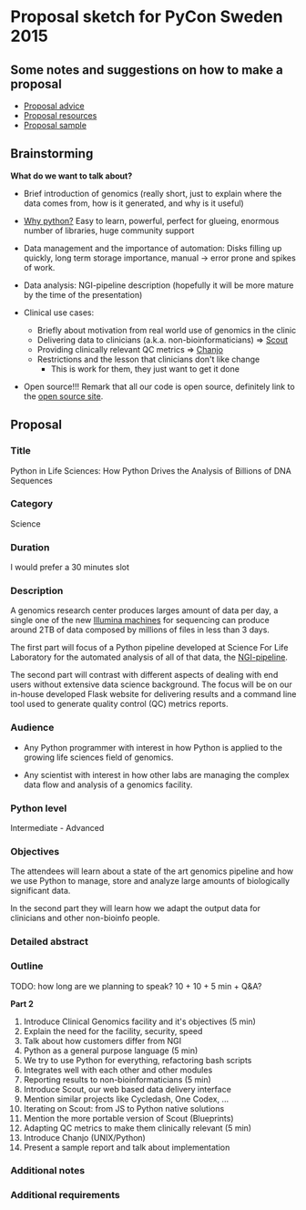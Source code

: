 # Proposal sketch for PyCon Sweden 2015

## Some notes and suggestions on how to make a proposal

* [Proposal advice](https://us.pycon.org/2015/speaking/proposal_advice/)
* [Proposal resources](https://us.pycon.org/2015/speaking/proposal-resources/)
* [Proposal sample](https://us.pycon.org/2015/speaking/proposal_advice/samples/SpacePug/)

## Brainstorming

**What do we want to talk about?**

* Brief introduction of genomics (really short, just to explain where the
  data comes from, how is it generated, and why is it useful)

* [Why python?](http://www.nature.com/news/programming-pick-up-python-1.16833)
  Easy to learn, powerful, perfect for glueing, enormous number of
  libraries, huge community support

* Data management and the importance of automation: Disks filling up
  quickly, long term storage importance, manual -> error prone and spikes of
  work.

* Data analysis: NGI-pipeline description (hopefully it will be more mature
  by the time of the presentation)

* Clinical use cases:
  - Briefly about motivation from real world use of genomics in the clinic
  - Delivering data to clinicians (a.k.a. non-bioinformaticians)
    => [Scout][scout]
  - Providing clinically relevant QC metrics => [Chanjo][chanjo]
  - Restrictions and the lesson that clinicians don't like change
    + This is work for them, they just want to get it done

* Open source!!! Remark that all our code is open source, definitely
  link to the [open source site][open-source].

## Proposal

### Title

Python in Life Sciences:
How Python Drives the Analysis of Billions of DNA Sequences

### Category

Science

### Duration

I would prefer a 30 minutes slot

### Description

A genomics research center produces larges amount of data per day, a single one of
the new [Illumina machines](http://www.illumina.com/systems/hiseq-x-sequencing-system/performance-specifications.html)
for sequencing can produce around 2TB of data composed by millions of files in less
than 3 days.

The first part will focus of a Python pipeline developed at Science For Life Laboratory for the automated analysis of all of that data, the [NGI-pipeline](https://github.com/NationalGenomicsInfrastructure/ngi_pipeline).

The second part will contrast with different aspects of dealing with end users
without extensive data science background. The focus will be on our in-house
developed Flask website for delivering results and a command line tool used to
generate quality control (QC) metrics reports.

### Audience

- Any Python programmer with interest in how Python is applied to the growing
  life sciences field of genomics.

- Any scientist with interest in how other labs are managing the complex data
  flow and analysis of a genomics facility.

### Python level

Intermediate - Advanced

### Objectives

The attendees will learn about a state of the art genomics pipeline and
how we use Python to manage, store and analyze large amounts of biologically
significant data.

In the second part they will learn how we adapt the output data for clinicians
and other non-bioinfo people.

### Detailed abstract

### Outline
TODO: how long are we planning to speak? 10 + 10 + 5 min + Q&A?

**Part 2**
1. Introduce Clinical Genomics facility and it's objectives (5 min)
  1. Explain the need for the facility, security, speed
  2. Talk about how customers differ from NGI
2. Python as a general purpose language (5 min)
  1. We try to use Python for everything, refactoring bash scripts
  2. Integrates well with each other and other modules
3. Reporting results to non-bioinformaticians (5 min)
  1. Introduce Scout, our web based data delivery interface
  2. Mention similar projects like Cycledash, One Codex, ...
  3. Iterating on Scout: from JS to Python native solutions
  4. Mention the more portable version of Scout (Blueprints)
4. Adapting QC metrics to make them clinically relevant (5 min)
  1. Introduce Chanjo (UNIX/Python)
  2. Present a sample report and talk about implementation

### Additional notes

### Additional requirements



[chanjo]: https://chanjo.readthedocs.org/en/latest/
[open-source]: http://opensource.scilifelab.se/
[scout]: http://www.clinicalgenomics.se/scout/
